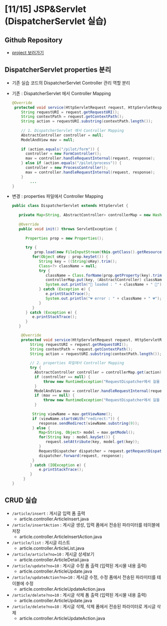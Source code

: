 # [11/15] JSP&Servlet (DispatcherServlet 실습)

## Github Repository

- [project 보러가기](https://github.com/kyukong/SeSAC-Servlet-Framework)

## DispatcherServlet properties 분리

- 기존 실습 코드의 DispatcherServlet Controller 관리 역할 분리
- 기존 : DispatcherServlet 에서 Controller Mapping

    ```java
    @Override
     protected void service(HttpServletRequest request, HttpServletResponse response) throws ServletException, IOException {
        String requestURI = request.getRequestURI();
        String contextPath = request.getContextPath();
        String action = requestURI.substring(contextPath.length());
        
        // 1. DispatcherServlet 에서 Controller Mapping
        AbstractController controller = null;
        ModelAndView mav = null;
        
        if (action.equals("/pilot/form")) {
      	  controller = new FormController();
      	  mav = controller.handleRequestInternal(request, response);
        } else if (action.equals("/pilot/process")) {
      	  controller = new ProcessController();
      	  mav = controller.handleRequestInternal(request, response);
        }
    		...
    }
    ```

- 변경 : properties 파일에서 Controller Mapping

    ```java
    public class DispatcherServlet extends HttpServlet {
       
       private Map<String, AbstractController> controllerMap = new HashMap<>();
       
       @Override
       public void init() throws ServletException {
          
          Properties prop = new Properties();
          
          try {
        	  prop.load(new FileInputStream(this.getClass().getResource("dispatcher-servlet.properties").getPath()));
             for(Object oKey : prop.keySet()) {
                String key = ((String)oKey).trim();
                Class<?> className = null;
                try {
                   className = Class.forName(prop.getProperty(key).trim());
                   controllerMap.put(key, (AbstractController) className.getConstructor().newInstance());
                   System.out.println("🧡 loaded : " + className + " 🧡");
                } catch (Exception e) {
                   e.printStackTrace();
                   System.out.println("💔 error : " + className + " 💔");
                }
             }
          } catch (Exception e) {
             e.printStackTrace();
          }
       }
    
    	@Override
    	protected void service(HttpServletRequest request, HttpServletResponse response) throws ServletException, IOException {
    	    String requestURI = request.getRequestURI();
    	    String contextPath = request.getContextPath();
    	    String action = requestURI.substring(contextPath.length());
    	    
    	    // 2. properties 파일에서 Controller Mapping
    	    try {
    	  	  AbstractController controller = controllerMap.get(action);
    		  if (controller == null) {
    			  throw new RuntimeException("RequestDispatcher에서 길을 잃었다네~");
    		  }
    		  ModelAndView mav = controller.handleRequestInternal(request, response);
    		  if (mav == null) {
    			  throw new RuntimeException("RequestDispatcher에서 길을 잃었다네~");
    		  }
    		     
    	     String viewName = mav.getViewName();
    	     if (viewName.startsWith("redirect:")) {
    	        response.sendRedirect(viewName.substring(9));
    	     } else {
    	        Map<String, Object> model = mav.getModel();
    	        for(String key : model.keySet()) {
    	           request.setAttribute(key, model.get(key));
    	        }            
    	        RequestDispatcher dispatcher = request.getRequestDispatcher(viewName);
    	        dispatcher.forward(request, response);
    	     }
    		} catch (IOException e) {
    			e.printStackTrace();
    		}
    	 }
    }
    ```

## CRUD 실습

- `/article/insert` : 게시글 입력 폼 출력
    - article.controller.ArticleInsert.java
- `/article/insertAction` : 게시글 생성, 입력 폼에서 전송된 파라미터를 테이블에 저장
    - article.controller.ArticleInsertAction.java
- `/article/list` : 게시글 리스트
    - article.controller.ArticleList.java
- `/article/article?no=10` : 게시글 상세보기
    - article.controller.ArticleDetail.java
- `/article/update?no=10` : 게시글 수정 폼 출력 (입력된 게시물 내용 출력)
    - article.controller.ArticleUpdate.java
- `/article/updateAction?no=10` : 게시글 수정, 수정 폼에서 전송된 파라미터를 테이블에 수정
    - article.controller.ArticleUpdateAction.java
- `/article/delete?no=10` : 게시글 삭제 폼 출력 (입력된 게시물 내용 출력)
    - article.controller.ArticleUpdate.java
- `/article/delete?no=10` : 게시글 삭제, 삭제 폼에서 전송된 파라미터로 게시글 삭제
    - article.controller.ArticleUpdateAction.java
